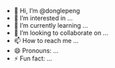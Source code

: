 - 👋 Hi, I’m @donglepeng
- 👀 I’m interested in ...
- 🌱 I’m currently learning ...
- 💞️ I’m looking to collaborate on ...
- 📫 How to reach me ...
- 😄 Pronouns: ...
- ⚡ Fun fact: ...

<!---
donglepeng/donglepeng is a ✨ special ✨ repository because its `README.md` (this file) appears on your GitHub profile.
You can click the Preview link to take a look at your changes.
--->
